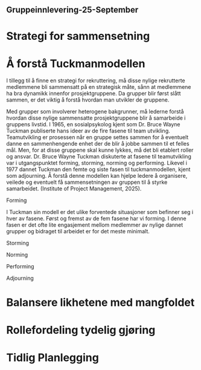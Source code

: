 ## **Gruppeinnlevering-25-September** 

# **Strategi for sammensetning**

# Å forstå Tuckmanmodellen
I tillegg til å finne en strategi for rekruttering, må disse nylige rekrutterte medlemmene bli sammensatt på en strategisk måte, sånn at medlemmene ha bra dynamikk innenfor prosjektgruppene. Da grupper blir først slått sammen, er det viktig å forstå hvordan man utvikler de gruppene. 


Med grupper som involverer heterogene bakgrunner, må lederne forstå hvordan disse nylige sammensatte prosjektgruppene blir å samarbeide i gruppens livstid. I 1965, en sosialpsykolog kjent som Dr. Bruce Wayne Tuckman publiserte hans ideer av de fire fasene til team utvikling. Teamutvikling er prosessen når en gruppe settes sammen for å eventuelt danne en sammenhengende enhet der de blir å jobbe sammen til et felles mål. Men, for at disse gruppene skal kunne lykkes, må det bli etablert roller og ansvar. Dr. Bruce Wayne Tuckman diskuterte at fasene til teamutvikling var i utgangspunktet forming, storming, norming og performing. Likevel i 1977 dannet Tuckman den femte og siste fasen til tuckmanmodellen, kjent som adjourning. Å forstå denne modellen kan hjelpe ledere å organisere, veilede og eventuelt få sammensetningen av gruppen til å styrke samarbeidet. (Institute of Project Management, 2025).

Forming

I Tuckman sin modell er det ulike forventede situasjoner som befinner seg i hver av fasene. Først og fremst av de fem fasene har vi forming. I denne fasen er det ofte lite engasjement mellom medlemmer av nylige dannet grupper og bidraget til arbeidet er for det meste minimalt.


Storming

Norming

Performing

Adjourning

# Balansere likhetene med mangfoldet

# Rollefordeling tydelig gjøring


# Tidlig Planlegging

